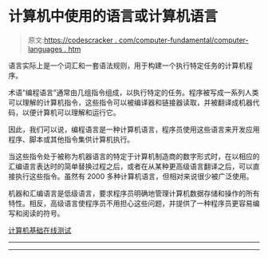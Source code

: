 # 计算机中使用的语言或计算机语言

> 原文:[https://codescracker . com/computer-fundamental/computer-languages . htm](https://codescracker.com/computer-fundamental/computer-languages.htm)

语言实际上是一个词汇和一套语法规则，用于构建一个执行特定任务的计算机程序。

术语“编程语言”通常由几组指令组成，以执行特定的任务。程序被写成一系列人类可以理解的计算机指令，这些指令可以被编译器和链接器读取，并被翻译成机器代码，以便计算机可以理解和运行它。

因此，我们可以说，编程语言是一种计算机语言，程序员使用这些语言来开发应用程序、脚本或其他指令集供计算机执行。

当这些指令处于被称为机器语言的特定于计算机制造商的数字形式时，在以相应的汇编语言表达时的简单替换过程之后，或者在从某种更高级语言翻译之后，可以直接执行这些指令。虽然有 2000 多种计算机语言，但相对来说很少被广泛使用。

机器和汇编语言是低级语言，要求程序员明确地管理计算机数据存储和操作的所有特性。相反，高级语言使程序员不用担心这些问题，并提供了一种程序员更容易编写和阅读的符号。

[计算机基础在线测试](/exam/showtest.php?subid=14)

* * *

* * *